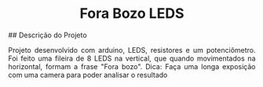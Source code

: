 <h1 align="center">Fora Bozo LEDS</h1>
## Descrição do Projeto
<p align="justify">Projeto desenvolvido com arduino, LEDS, resistores e um potenciômetro. Foi feito uma fileira de 8 LEDS na vertical, que quando movimentados na horizontal, formam a frase "Fora bozo". Dica: Faça uma longa exposição com uma camera para poder analisar o resultado</p>
